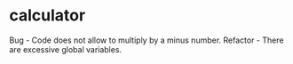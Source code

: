 # calculator

Bug - Code does not allow to multiply by a minus number.
Refactor - There are excessive global variables.
